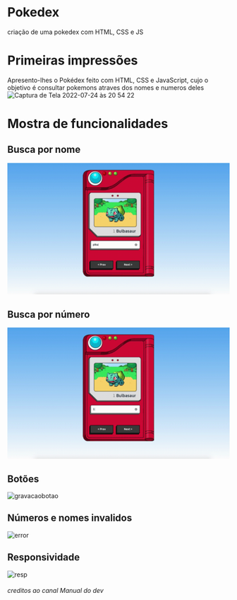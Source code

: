 # Pokedex
 criação de uma pokedex com HTML, CSS e JS
 
# Primeiras impressões
Apresento-lhes o Pokédex feito com HTML, CSS e JavaScript, cujo o objetivo é consultar pokemons atraves dos nomes e numeros deles
<img width="1440" alt="Captura de Tela 2022-07-24 às 20 54 22" src="https://user-images.githubusercontent.com/87085378/180671102-1d043926-2533-456b-a800-b14f0877ac94.png">


# Mostra de funcionalidades
## Busca por nome
![names](https://github.com/danisayumin/Pokedex/blob/main/names.gif)

## Busca por número
![numbers](https://github.com/danisayumin/Pokedex/blob/main/numbers.gif)

## Botões
![gravacaobotao](https://github.com/danisayumin/Pokedex/blob/main/gravacaobotao.gif)

## Números e nomes invalidos
![error](https://github.com/danisayumin/Pokedex/blob/main/error.gif)

## Responsividade
![resp](https://github.com/danisayumin/Pokedex/blob/main/resp.gif)

###### creditos ao canal Manual do dev
